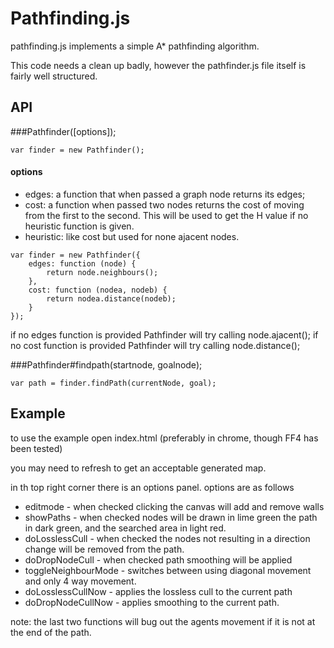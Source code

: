 Pathfinding.js
==============

pathfinding.js implements a simple A* pathfinding algorithm.

This code needs a clean up badly, however the pathfinder.js file itself is fairly well structured.

API
---

###Pathfinder([options]);

    var finder = new Pathfinder();

#### options

* edges: a function that when passed a graph node returns its edges;
* cost: a function when passed two nodes returns the cost of moving from the first to the second. 
  This will be used to get the H value if no heuristic function is given.
* heuristic: like cost but used for none ajacent nodes.

```
var finder = new Pathfinder({
    edges: function (node) {
        return node.neighbours();
    },
    cost: function (nodea, nodeb) {
        return nodea.distance(nodeb);
    }
});
```
    
if no edges function is provided Pathfinder will try calling node.ajacent();
if no cost function is provided Pathfinder will try calling node.distance();

###Pathfinder#findpath(startnode, goalnode);

    var path = finder.findPath(currentNode, goal);


Example
-------

to use the example open index.html (preferably in chrome, though FF4 has been tested)

you may need to refresh to get an acceptable generated map.

in th top right corner there is an options panel.
options are as follows

* editmode - when checked clicking the canvas will add and remove walls
* showPaths - when checked nodes will be drawn in lime green the path in dark green, and the searched area in light red.
* doLosslessCull - when checked the nodes not resulting in a direction change will be removed from the path.
* doDropNodeCull - when checked path smoothing will be applied
* toggleNeighbourMode - switches between using diagonal movement and only 4 way movement.
* doLosslessCullNow - applies the lossless cull to the current path
* doDropNodeCullNow - applies smoothing to the current path.

note: the last two functions will bug out the agents movement if it is not at the end of the path.
